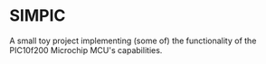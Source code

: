 # SIMPIC
A small toy project implementing (some of) the functionality of the PIC10f200 Microchip MCU's capabilities.

